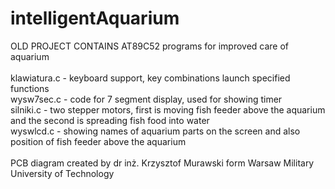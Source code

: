 # intelligentAquarium
OLD PROJECT CONTAINS AT89C52 programs for improved care of aquarium
<br><br>
klawiatura.c - keyboard support, key combinations launch specified functions
<br>wysw7sec.c - code for 7 segment display, used for showing timer 
<br>silniki.c - two stepper motors, first is moving fish feeder above the aquarium and the second is spreading fish food into water
<br>wyswlcd.c - showing names of aquarium parts on the screen and also position of fish feeder above the aquarium
<br><br>PCB diagram created by dr inż. Krzysztof Murawski form Warsaw Military University of Technology
